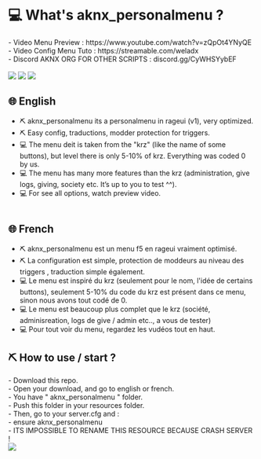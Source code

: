 <h1> 💻 What's aknx_personalmenu ? </h1>
- Video Menu Preview : https://www.youtube.com/watch?v=zQpOt4YNyQE <br>
- Video Config Menu Tuto : https://streamable.com/weladx <br>
- Discord AKNX ORG FOR OTHER SCRIPTS : discord.gg/CyWHSYybEF <br> <br>
<img border="0" src="https://cdn.discordapp.com/attachments/780131463160397825/859833957889867808/unknown.png">
<img border="0" src="https://cdn.discordapp.com/attachments/780131463160397825/859834096292462592/unknown.png">
<img border="0" src="https://cdn.discordapp.com/attachments/780131463160397825/859842836249182268/unknown.png">

<h2> 🌐 English </h2>

- ⛏️ aknx_personalmenu its a personalmenu in rageui (v1), very optimized.
- ⛏️ Easy config, traductions, modder protection for triggers.
- 💻 The menu deit is taken from the "krz" (like the name of some buttons), but level there is only 5-10% of krz. Everything was coded 0 by us.
- 💻 The menu has many more features than the krz (administration, give logs, giving, society etc. It’s up to you to test ^^).
- 💻 For see all options, watch preview video. <br> <br>

<h2> 🌐 French </h2>

- ⛏️ aknx_personalmenu est un menu f5 en rageui vraiment optimisé.
- ⛏️ La configuration est simple, protection de moddeurs au niveau des triggers , traduction simple également.
- 💻 Le menu est inspiré du krz (seulement pour le nom, l'idée de certains buttons), seulement 5-10% du code du krz est présent dans ce menu, sinon nous avons tout codé de 0.
- 💻 Le menu est beaucoup plus complet que le krz (société, adminisreation, logs de give / admin etc.., a vous de tester)
- 💻 Pour tout voir du menu, regardez les vudéos tout en haut.

<h2> ⛏️ How to use / start ? </h2>
- Download this repo. <br>
- Open your download, and go to english or french. <br>
- You have " aknx_personalmenu " folder. <br>
- Push this folder in your resources folder. <br>
- Then, go to your server.cfg and : <br>
- ensure aknx_personalmenu <br>
- ITS IMPOSSIBLE TO RENAME THIS RESOURCE BECAUSE CRASH SERVER ! <br>

<img border="0" src="https://i.imgur.com/4rD81uL.gif">
